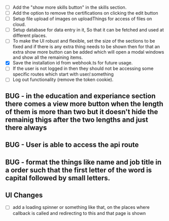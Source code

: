 - [ ] Add the "show more skills button" in the skills section.
- [ ] Add the option to remove the certifications on clicking the edit button
- [ ] Setup file upload of images on uploadThings for access of files on cloud.
- [ ] Setup database for data entry in it, So that it can be fetched and used at different places.
- [ ] To make the UI robust and flexible, set the size of the sections to be fixed and if there is any extra thing needs to be shown then for that an extra show more button can be added which will open a modal windows and show all the remaining items.
- [x] Save the installation id from webhook.ts for future usage.
- [ ] If the user is not logged in then they should not be accessing some specific routes which start with user/:something
- [ ] Log out functionality (remove the token cookie).

## BUG - in the education and experiance section there comes a view more button when the length of them is more than two but it doesn't hide the remainig thigs after the two lengths and just there always

## BUG - User is able to access the api route

## BUG - format the things like name and job title in a order such that the first letter of the word is capital followed by small letters.

## UI Changes
- [ ] add a loading spinner or something like that, on the places where callback is called and redirecting to this and that page is shown